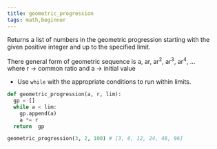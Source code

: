 ```yaml
---
title: geometric_progression
tags: math,beginner
---
```


Returns a list of numbers in the geometric progression starting with the given positive integer and up to the specified limit.

There general form of geometric sequence is a, ar, ar<sup>2</sup>, ar<sup>3</sup>, ar<sup>4</sup>, ...
<br> where r -> common ratio and a -> initial value

- Use `while` with the appropriate conditions to run within limits.

```py
def geometric_progression(a, r, lim):
  gp = []
  while a < lim:
    gp.append(a)
    a *= r
  return  gp
```

```py
geometric_progression(3, 2, 100) # [3, 6, 12, 24, 48, 96] 
```
